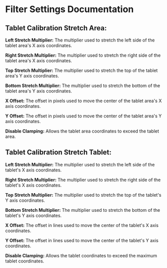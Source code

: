 # Filter Settings Documentation

## Tablet Calibration Stretch Area:

**Left Stretch Multiplier:** The multiplier used to stretch the left side of the tablet area's X axis coordinates.

**Right Stretch Multiplier:** The multiplier used to stretch the right side of the tablet area's X axis coordinates.

**Top Stretch Multiplier:** The multiplier used to stretch the top of the tablet area's Y axis coordinates.

**Bottom Stretch Multiplier:** The multiplier used to stretch the bottom of the tablet area's Y axis coordinates.

**X Offset:** The offset in pixels used to move the center of the tablet area's X axis coordinates.

**Y Offset:** The offset in pixels used to move the center of the tablet area's Y axis coordinates.

**Disable Clamping:** Allows the tablet area coordinates to exceed the tablet area.

## Tablet Calibration Stretch Tablet:

**Left Stretch Multiplier:** The multiplier used to stretch the left side of the tablet's X axis coordinates.

**Right Stretch Multiplier:** The multiplier used to stretch the right side of the tablet's X axis coordinates.

**Top Stretch Multiplier:** The multiplier used to stretch the top of the tablet's Y axis coordinates.

**Bottom Stretch Multiplier:** The multiplier used to stretch the bottom of the tablet's Y axis coordinates.

**X Offset:** The offset in lines used to move the center of the tablet's X axis coordinates.

**Y Offset:** The offset in lines used to move the center of the tablet's Y axis coordinates.

**Disable Clamping:** Allows the tablet coordinates to exceed the maximum tablet coordinates.